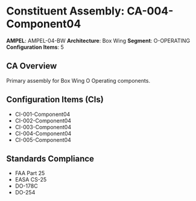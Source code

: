 # Constituent Assembly: CA-004-Component04

**AMPEL**: AMPEL-04-BW
**Architecture**: Box Wing
**Segment**: O-OPERATING
**Configuration Items**: 5

## CA Overview
Primary assembly for Box Wing O Operating components.

## Configuration Items (CIs)
- CI-001-Component04
- CI-002-Component04
- CI-003-Component04
- CI-004-Component04
- CI-005-Component04

## Standards Compliance
- FAA Part 25
- EASA CS-25
- DO-178C
- DO-254
